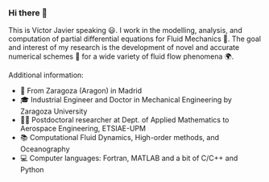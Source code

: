 ### Hi there 👋

<!--
**VictorJavier-CFD/VictorJavier-CFD** is a ✨ _special_ ✨ repository because its `README.md` (this file) appears on your GitHub profile.

Postdoctoral researcher at the Deparment of Applied Mathematics to Aerospace Engineering, ETSIAE-UPM - School of Aeronautics.

Here are some ideas to get you started:

- 🔭 I’m currently working on ...
- 🌱 I’m currently learning ...
- 👯 I’m looking to collaborate on ...
- 🤔 I’m looking for help with ...
- 💬 Ask me about ...
- 📫 How to reach me: ...
- 😄 Pronouns: ...
- ⚡ Fun fact: ...
-->

This is Víctor Javier speaking 😃. I work in the modelling, analysis, and computation of partial differential equations for Fluid Mechanics 🌊. The goal and interest of my research is the development of novel and accurate numerical schemes 🎯 for a wide variety of fluid flow phenomena 🌍.

Additional information:
- 📌 From Zaragoza (Aragon) in Madrid
- 🎓 Industrial Engineer and Doctor in Mechanical Engineering by Zaragoza University
- 👨‍🔬 Postdoctoral researcher at Dept. of Applied Mathematics to Aerospace Engineering, ETSIAE-UPM
- 📚 Computational Fluid Dynamics, High-order methods, and Oceanography 
- 💻 Computer languages: Fortran, MATLAB and a bit of C/C++ and Python

